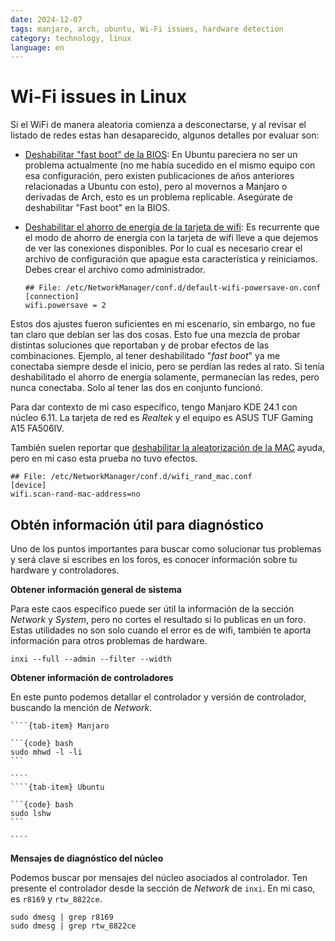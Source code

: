```yaml
---
date: 2024-12-07
tags: manjaro, arch, ubuntu, Wi-Fi issues, hardware detection
category: technology, linux
language: en
---
```


# Wi-Fi issues in Linux

Si el WiFi de manera aleatoria comienza a desconectarse, y al revisar el listado
de redes estas han desaparecido, algunos detalles por evaluar son:

- [Deshabilitar "fast boot" de la BIOS](https://bbs.archlinux.org/viewtopic.php?pid=2134101#p2134101):
  En Ubuntu pareciera no ser un problema actualmente (no me había sucedido en el
  mismo equipo con esa configuración, pero existen publicaciones de años
  anteriores relacionadas a Ubuntu con esto), pero al movernos a Manjaro o
  derivadas de Arch, esto es un problema replicable. Asegúrate de deshabilitar
  "Fast boot" en la BIOS.

- [Deshabilitar el ahorro de energía de la tarjeta de wifi](https://forum.manjaro.org/t/wifi-random-disconnects-after-update/142876/3):
  Es recurrente que el modo de ahorro de energía con la tarjeta de wifi lleve a
  que dejemos de ver las conexiones disponibles. Por lo cual es necesario crear
  el archivo de configuración que apague esta característica y reiniciamos.
  Debes crear el archivo como administrador.

  ```{code} text
  ## File: /etc/NetworkManager/conf.d/default-wifi-powersave-on.conf
  [connection]
  wifi.powersave = 2
  ```

Estos dos ajustes fueron suficientes en mi escenario, sin embargo, no fue tan
claro que debían ser las dos cosas. Esto fue una mezcla de probar distintas
soluciones que reportaban y de probar efectos de las combinaciones. Ejemplo, al
tener deshabilitado "*fast boot*" ya me conectaba siempre desde el inicio, pero
se perdían las redes al rato. Si tenía deshabilitado el ahorro de energía
solamente, permanecían las redes, pero nunca conectaba. Solo al tener las dos en
conjunto funcionó.

Para dar contexto de mi caso específico, tengo Manjaro KDE 24.1 con núcleo 6.11.
La tarjeta de red es *Realtek* y el equipo es ASUS TUF Gaming A15 FA506IV.

También suelen reportar que
[deshabilitar la aleatorización de la MAC](https://forum.manjaro.org/t/wifi-not-connecting-at-start-up/113193/3)
ayuda, pero en mi caso esta prueba no tuvo efectos.

```{code} text
## File: /etc/NetworkManager/conf.d/wifi_rand_mac.conf
[device]
wifi.scan-rand-mac-address=no
```

## Obtén información útil para diagnóstico

Uno de los puntos importantes para buscar como solucionar tus problemas y será
clave si escribes en los foros, es conocer información sobre tu hardware y
controladores.

**Obtener información general de sistema**

Para este caos específico puede ser útil la información de la sección *Network*
y *System*, pero no cortes el resultado si lo publicas en un foro. Estas
utilidades no son solo cuando el error es de wifi, también te aporta información
para otros problemas de hardware.

```{code} bash
inxi --full --admin --filter --width
```

**Obtener información de controladores**

En este punto podemos detallar el controlador y versión de controlador, buscando
la mención de *Network*.

`````{tab-set}
````{tab-item} Manjaro

```{code} bash
sudo mhwd -l -li
```

````
````{tab-item} Ubuntu

```{code} bash
sudo lshw
```

````
`````

**Mensajes de diagnóstico del núcleo**

Podemos buscar por mensajes del núcleo asociados al controlador. Ten presente el
controlador desde la sección de *Network* de `inxi`. En mi caso, es `r8169` y
`rtw_8822ce`.

```{code} bash
sudo dmesg | grep r8169
sudo dmesg | grep rtw_8822ce
```
